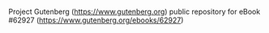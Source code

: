 Project Gutenberg (https://www.gutenberg.org) public repository for eBook #62927 (https://www.gutenberg.org/ebooks/62927)
